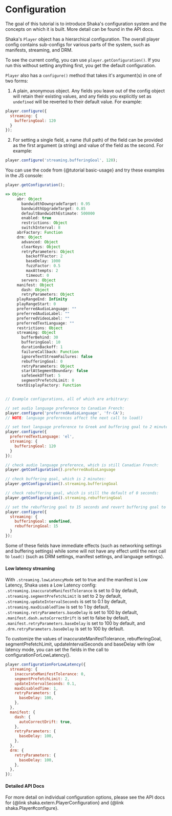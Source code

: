 # Configuration

The goal of this tutorial is to introduce Shaka's configuration system and the
concepts on which it is built.  More detail can be found in the API docs.

Shaka's `Player` object has a hierarchical configuration.  The overall player
config contains sub-configs for various parts of the system, such as manifests,
streaming, and DRM.

To see the current config, you can use `player.getConfiguration()`.  If you run
this without setting anything first, you get the default configuration.

`Player` also has a `configure()` method that takes it's argument(s) in one of two
forms:

1. A plain, anonymous object.  Any fields you leave out of the config object
will retain their existing values, and any fields you explicitly set as
`undefined` will be reverted to their default value.  For example:

```js
player.configure({
  streaming: {
    bufferingGoal: 120
  }
});
```

2. For setting a single field, a name (full path) of the field can be provided
as the first argument (a string) and value of the field as the second. For
example:

```js
player.configure('streaming.bufferingGoal', 120);
```

You can use the code from {@tutorial basic-usage} and try these examples in
the JS console:

```js
player.getConfiguration();

=> Object
     abr: Object
       bandwidthDowngradeTarget: 0.95
       bandwidthUpgradeTarget: 0.85
       defaultBandwidthEstimate: 500000
       enabled: true
       restrictions: Object
       switchInterval: 8
     abrFactory: Function
     drm: Object
       advanced: Object
       clearKeys: Object
       retryParameters: Object
         backoffFactor: 2
         baseDelay: 1000
         fuzzFactor: 0.5
         maxAttempts: 2
         timeout: 0
       servers: Object
     manifest: Object
       dash: Object
       retryParameters: Object
     playRangeEnd: Infinity
     playRangeStart: 0
     preferredAudioLanguage: ""
     preferredAudioLabel: ""
     preferredVideoLabel: ""
     preferredTextLanguage: ""
     restrictions: Object
     streaming: Object
       bufferBehind: 30
       bufferingGoal: 10
       durationBackoff: 1
       failureCallback: Function
       ignoreTextStreamFailures: false
       rebufferingGoal: 0
       retryParameters: Object
       startAtSegmentBoundary: false
       safeSeekOffset: 5
       segmentPrefetchLimit: 0
     textDisplayFactory: Function


// Example configurations, all of which are arbitrary:

// set audio language preference to Canadian French:
player.configure('preferredAudioLanguage', 'fr-CA');
// NOTE: language preferences affect the next call to load()

// set text language preference to Greek and buffering goal to 2 minutes:
player.configure({
  preferredTextLanguage: 'el',
  streaming: {
    bufferingGoal: 120
  }
});

// check audio language preference, which is still Canadian French:
player.getConfiguration().preferredAudioLanguage

// check buffering goal, which is 2 minutes:
player.getConfiguration().streaming.bufferingGoal

// check rebuffering goal, which is still the default of 0 seconds:
player.getConfiguration().streaming.rebufferingGoal

// set the rebuffering goal to 15 seconds and revert buffering goal to default:
player.configure({
  streaming: {
    bufferingGoal: undefined,
    rebufferingGoal: 15
  }
});
```

Some of these fields have immediate effects (such as networking settings and
buffering settings) while some will not have any effect until the next call to
`load()` (such as DRM settings, manifest settings, and language settings).


#### Low latency streaming

With `.streaming.lowLatencyMode` set to true and the manifest is Low Latency,
Shaka uses a Low Latency config:
`.streaming.inaccurateManifestTolerance` is set to 0 by default,
`.streaming.segmentPrefetchLimit` is set to 2 by default,
`.streaming.updateIntervalSeconds` is set to 0.1 by default,
`.streaming.maxDisabledTime` is set to 1 by default,
`.streaming.retryParameters.baseDelay` is set to 100 by default,
`.manifest.dash.autoCorrectDrift` is set to false by default,
`.manifest.retryParameters.baseDelay` is set to 100 by default, and
`.drm.retryParameters.baseDelay` is set to 100 by default.

To customize the values of inaccurateManifestTolerance, rebufferingGoal,
segmentPrefetchLimit, updateIntervalSeconds and baseDelay with low latency
mode, you can set the fields in the call to configurationForLowLatency().
```js
player.configurationForLowLatency({
  streaming: {
    inaccurateManifestTolerance: 0,
    segmentPrefetchLimit: 2,
    updateIntervalSeconds: 0.1,
    maxDisabledTime: 1,
    retryParameters: {
      baseDelay: 100,
    },
  },
  manifest: {
    dash: {
      autoCorrectDrift: true,
    },
    retryParameters: {
      baseDelay: 100,
    },
  },
  drm: {
    retryParameters: {
      baseDelay: 100,
    },
  },
});

```


#### Detailed API Docs

For more detail on individual configuration options, please see the API docs for
{@link shaka.extern.PlayerConfiguration} and {@link shaka.Player#configure}.

